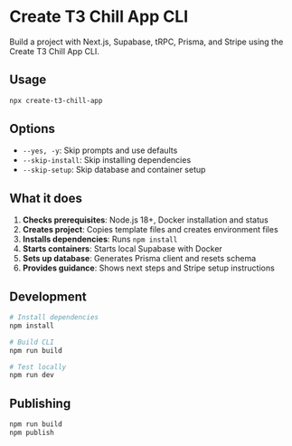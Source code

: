 # Create T3 Chill App CLI

Build a project with Next.js, Supabase, tRPC, Prisma, and Stripe using the Create T3 Chill App CLI.

## Usage

```bash
npx create-t3-chill-app
```

## Options

- `--yes, -y`: Skip prompts and use defaults
- `--skip-install`: Skip installing dependencies
- `--skip-setup`: Skip database and container setup

## What it does

1. **Checks prerequisites**: Node.js 18+, Docker installation and status
2. **Creates project**: Copies template files and creates environment files
3. **Installs dependencies**: Runs `npm install`
4. **Starts containers**: Starts local Supabase with Docker
5. **Sets up database**: Generates Prisma client and resets schema
6. **Provides guidance**: Shows next steps and Stripe setup instructions

## Development

```bash
# Install dependencies
npm install

# Build CLI
npm run build

# Test locally
npm run dev
```

## Publishing

```bash
npm run build
npm publish
```
